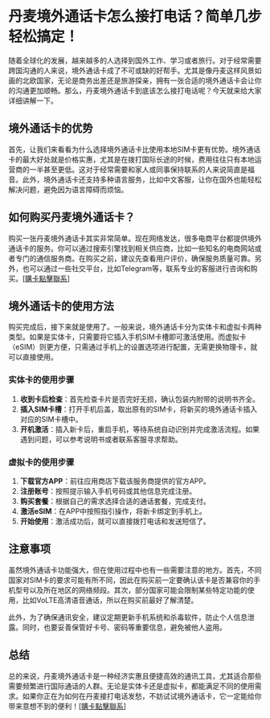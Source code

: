 # 丹麦境外通话卡怎么接打电话？简单几步轻松搞定！

随着全球化的发展，越来越多的人选择到国外工作、学习或者旅行。对于经常需要跨国沟通的人来说，境外通话卡成了不可或缺的好帮手。尤其是像丹麦这样风景如画的北欧国家，无论是商务出差还是旅游探亲，拥有一张合适的境外通话卡会让你的沟通更加顺畅。那么，丹麦境外通话卡到底该怎么接打电话呢？今天就来给大家详细讲解一下。

## 境外通话卡的优势

首先，让我们来看看为什么选择境外通话卡比使用本地SIM卡更有优势。境外通话卡的最大好处就是价格实惠，尤其是在拨打国际长途的时候，费用往往只有本地运营商的一半甚至更低。这对于经常需要和家人或同事保持联系的人来说简直是福音。此外，境外通话卡还支持多种语言服务，比如中文客服，让你在国外也能轻松解决问题，避免因为语言障碍而烦恼。

## 如何购买丹麦境外通话卡？

购买一张丹麦境外通话卡其实非常简单。现在网络发达，很多电商平台都提供境外通话卡的服务。你可以通过搜索引擎找到相关供应商，比如一些知名的电商网站或者专门的通信服务商。在购买之前，建议先查看用户评价，确保服务质量可靠。另外，也可以通过一些社交平台，比如Telegram等，联系专业的客服进行咨询和购买。[[購卡點擊聯系](https://t.me/s/esim1088)]

## 境外通话卡的使用方法

购买完成后，接下来就是使用了。一般来说，境外通话卡分为实体卡和虚拟卡两种类型。如果是实体卡，只需要将它插入手机SIM卡槽即可激活使用。而虚拟卡（eSIM）则更方便，只需通过手机上的设置选项进行配置，无需更换物理卡，就可以直接使用。

### 实体卡的使用步骤

1. **收到卡后检查**：首先检查卡片是否完好无损，确认包装内附带的说明书齐全。
2. **插入SIM卡槽**：打开手机后盖，取出原有的SIM卡，将新买的境外通话卡插入对应的SIM卡槽中。
3. **开机激活**：插入新卡后，重启手机，等待系统自动识别并完成激活流程。如果遇到问题，可以参考说明书或者联系客服寻求帮助。

### 虚拟卡的使用步骤

1. **下载官方APP**：前往应用商店下载该服务商提供的官方APP。
2. **注册账号**：按照提示输入手机号码或其他信息完成注册。
3. **购买套餐**：根据自己的需求选择合适的通话套餐，完成支付。
4. **激活eSIM**：在APP中按照指引操作，将新卡绑定到手机上。
5. **开始使用**：激活成功后，就可以直接拨打电话和发送短信了。

## 注意事项

虽然境外通话卡功能强大，但在使用过程中也有一些需要注意的地方。首先，不同国家对SIM卡的要求可能有所不同，因此在购买前一定要确认该卡是否兼容你的手机型号以及所在地区的网络频段。其次，部分国家可能会限制某些特定功能的使用，比如VoLTE高清语音通话，所以在购买前最好了解清楚。

此外，为了确保通讯安全，建议定期更新手机系统和杀毒软件，防止个人信息泄露。同时，也要妥善保管好卡号、密码等重要信息，避免被他人盗用。

## 总结

总的来说，丹麦境外通话卡是一种经济实惠且便捷高效的通讯工具，尤其适合那些需要频繁进行国际通话的人群。无论是实体卡还是虚拟卡，都能满足不同的使用需求。如果你正在为如何在丹麦接打电话发愁，不妨试试境外通话卡，它一定能给你带来意想不到的便利！[[購卡點擊聯系](https://t.me/s/esim1088)]